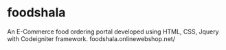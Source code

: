 # foodshala
An E-Commerce food ordering portal developed using HTML, CSS, Jquery with Codeigniter framework.
foodshala.onlinewebshop.net/
